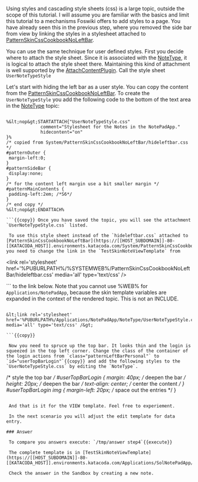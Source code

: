  Using styles and cascading style sheets (css) is a large topic, outside the scope of this tutorial. I will assume you are familiar with the basics and limit this tutorial to a mechanisms Foswiki offers to add styles to a page. You have already seen this in the previous step, where you removed the side bar from view by linking the styles in a stylesheet attached to [PatternSkinCssCookbookNoLeftBar](https://[[HOST_SUBDOMAIN]]-80-[[KATACODA_HOST]].environments.katacoda.com/System/PatternSkinCssCookbookNoLeftBar.html).

 You can use the same technique for user defined styles. First you decide where to attach the style sheet. Since it is associated with the [NoteType](NoteType.html "Create this topic"), it is logical to attach the style sheet there. Maintaining this kind of attachment is well supported by the [AttachContentPlugin](https://[[HOST_SUBDOMAIN]]-80-[[KATACODA_HOST]].environments.katacoda.com/System/AttachContentPlugin.html). Call the style sheet `UserNoteTypeStyle`

 Let's start with hiding the left bar as a user style. You can copy the content from the [PatternSkinCssCookbookNoLeftBar](https://[[HOST_SUBDOMAIN]]-80-[[KATACODA_HOST]].environments.katacoda.com/System/PatternSkinCssCookbookNoLeftBar.html). To create the `UserNoteTypeStyle` you add the following code to the bottom of the text area in the [NoteType](NoteType.html "Create this topic") topic:
```

%&lt;nop&gt;STARTATTACH{"UserNoteTypeStyle.css"
             comment="Stylesheet for the Notes in the NotePadApp."
             hidecontent="on"
}%
/* copied from System/PatternSkinCssCookbookNoLeftBar/hideleftbar.css */
#patternOuter {
 margin-left:0;
}
#patternSideBar {
 display:none;
}
/* for the content left margin use a bit smaller margin */
#patternMainContents {
 padding-left:2em; /*S6*/
}
/* end copy */
%&lt;nop&gt;ENDATTACH%

```{{copy}} Once you have saved the topic, you will see the attachment `UserNoteTypeStyle.css` listed.

 To use this style sheet instead of the `hideleftbar.css` attached to [PatternSkinCssCookbookNoLeftBar](https://[[HOST_SUBDOMAIN]]-80-[[KATACODA_HOST]].environments.katacoda.com/System/PatternSkinCssCookbookNoLeftBar.html) you need to change the link in the `TestSkinNoteViewTemplate` from
```

&lt;link rel='stylesheet' href='%PUBURLPATH%/%SYSTEMWEB%/PatternSkinCssCookbookNoLeftBar/hideleftbar.css' media='all' type='text/css' /&gt;

``` to the link below. Note that you cannot use %WEB% for `Applications/NotePadApp`, because the skin template variables are expanded in the context of the rendered topic. This is not an INCLUDE.
```

&lt;link rel='stylesheet' href='%PUBURLPATH%/Applications/NotePadApp/NoteType/UserNoteTypeStyle.css' media='all' type='text/css' /&gt;

```{{copy}}

 Now you need to spruce up the top bar. It looks thin and the login is squeezed in the top left corner. Change the class of the container of the login actions from `class="patternLeftBarPersonal"` to `id="userTopBarLogin"`{{copy}} and add the following styles to the `UserNoteTypeStyle.css` by editing the `NoteType`.
```

/* style the top bar */
#userTopBarLogin {
          margin: 40px;       /* deepen the bar */
          height: 20px;       /* deepen the bar */
          text-align: center; /* center the content */
}
#userTopBarLogin img {
          margin-left: 20px; /* space out the entries */
}

```{{copy}}

 And that is it for the VIEW template. Feel free to experiement.

 In the next scenario you will adjust the edit template for data entry.

### Answer	

 To compare you answers execute: `/tmp/answer step4`{{execute}}

 The complete template is in [TestSkinNoteViewTemplate](https://[[HOST_SUBDOMAIN]]-80-[[KATACODA_HOST]].environments.katacoda.com/Applications/SolNotePadApp/TestSkinNoteViewTemplate.html).

 Check the answer in the Sandbox by creating a new note.

